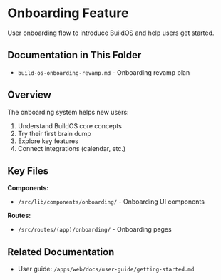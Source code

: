 # Onboarding Feature

User onboarding flow to introduce BuildOS and help users get started.

## Documentation in This Folder

- `build-os-onboarding-revamp.md` - Onboarding revamp plan

## Overview

The onboarding system helps new users:
1. Understand BuildOS core concepts
2. Try their first brain dump
3. Explore key features
4. Connect integrations (calendar, etc.)

## Key Files

**Components:**
- `/src/lib/components/onboarding/` - Onboarding UI components

**Routes:**
- `/src/routes/(app)/onboarding/` - Onboarding pages

## Related Documentation

- User guide: `/apps/web/docs/user-guide/getting-started.md`

